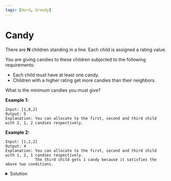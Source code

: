 ```yaml
---
tags: [Hard, Greedy]
---
```


# Candy

There are **N** children standing in a line. Each child is assigned a rating value.

You are giving candies to these children subjected to the following requirements:

-   Each child must have at least one candy.
-   Children with a higher rating get more candies than their neighbors.

What is the minimum candies you must give?

**Example 1:**

```
Input: [1,0,2]
Output: 5
Explanation: You can allocate to the first, second and third child with 2, 1, 2 candies respectively.
```

**Example 2:**

```
Input: [1,2,2]
Output: 4
Explanation: You can allocate to the first, second and third child with 1, 2, 1 candies respectively.
             The third child gets 1 candy because it satisfies the above two conditions.
```

<details>
<summary>Solution</summary>

```javascript
/**
 * @param {number[]} ratings
 * @return {number}
 */
var candy = function (ratings) {
	var len = ratings.length;
	var res = [];
	var sum = 0;
	for (var i = 0; i < len; i++) {
		res.push(i !== 0 && ratings[i] > ratings[i - 1] ? res[i - 1] + 1 : 1);
	}
	for (var j = len - 1; j >= 0; j--) {
		if (j !== len - 1 && ratings[j] > ratings[j + 1]) res[j] = Math.max(res[j], res[j + 1] + 1);
		sum += res[j];
	}
	return sum;
};
```

**Complexity:**

-   Time complexity: O(n).
-   Space complexity: O(n).

</details>
